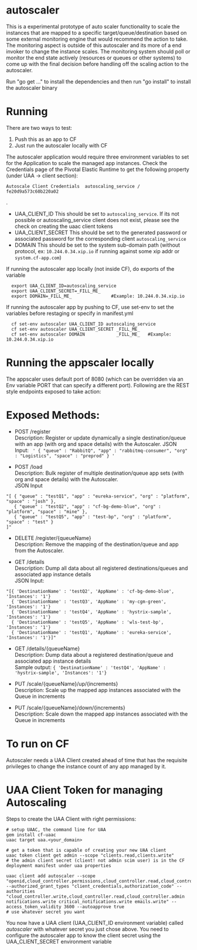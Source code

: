 # autoscaler
This is a experimental prototype of auto scaler functionality to scale the instances that are mapped to a specific target/queue/destination based on some external monitoring engine that would recommend the action to take. The monitoring aspect is outside of this autoscaler and its more of a end invoker to change the instance scales. The monitoring system should poll or monitor the end state actively (resources or queues or other systems) to come up with the final decision before handling off the scaling action to the autoscaler.

Run "go get ..." to install the dependencies and then run "go install" to install the autoscaler binary

# Running
There are two ways to test:
1) Push this as an app to CF 
2) Just run the autoscaler locally with CF 

The autoscaler application would require three environment variables to set for the Application to scale the managed app instances. Check the Credentials page of the Pivotal Elastic Runtime to get the following property (under UAA -> client section):
```
Autoscale Client Credentials  autoscaling_service / fe20d9a573c60b220a02
```
.
* UAA_CLIENT_ID
  This should be set to `autoscaling_service`.
  If its not possible or autoscaling_service client does not exist, please see the check on creating the uaac client tokens
* UAA_CLIENT_SECRET
  This should be set to the generated password or associated password for the corresponding client `autoscaling_service`
* DOMAIN
  This should be set to the system sub-domain path (without protocol, ex: `10.244.0.34.xip.io` if running against some xip addr or `system.cf-app.com`)

If running the autoscaler app locally (not inside CF), do exports of the variable
```
  export UAA_CLIENT_ID=autoscaling_service
  export UAA_CLIENT_SECRET=_FILL_ME_
  export DOMAIN=_FILL_ME_               #Example: 10.244.0.34.xip.io
```
If running the autoscaler app by pushing to CF, use set-env to set the variables before restaging or specify in manifest.yml
```
  cf set-env autoscaler UAA_CLIENT_ID autoscaling_service
  cf set-env autoscaler UAA_CLIENT_SECRET _FILL_ME_
  cf set-env autoscaler DOMAIN            _FILL_ME_   #Example: 10.244.0.34.xip.io
```

# Running the appscaler locally
The appscaler uses default port of 8080 (which can be overridden via an Env variable PORT that can specify a different port).
Following are the REST style endpoints exposed to take action:

# Exposed Methods:  
* POST /register  
 Description: Register or update dynamically a single destination/queue with an app (with org and space details) with the Autoscaler.
 JSON Input: ```  ' { "queue" : "RabbitQ", "app" : "rabbitmq-consumer", "org" : "Logistics", "space" : "preprod" } ' ```

* POST /load  
 Description: Bulk register of multiple destination/queue app sets (with org and space details) with the Autoscaler.  
 JSON Input 
 ```
 "[ { "queue" : "testQ1", "app" : "eureka-service", "org" : "platform", "space" : "josh" },
    { "queue" : "testQ2", "app" : "cf-bg-demo-blue", "org" : "platform", "space" : "mine" }, 
    { "queue" : "testQ5", "app" : "test-bp", "org" : "platform", "space" : "test" }
 ]"
 ``` 

* DELETE /register/{queueName}  
 Description: Remove the mapping of the destination/queue and app from the Autoscaler.    

* GET /details  
 Description: Dump all data about all registered destinations/queues and associated app instance details    
 JSON Input:
 ```
 "[{ 'DestinationName' : 'testQ2', 'AppName' : 'cf-bg-demo-blue', 'Instances': '1'}
   { 'DestinationName' : 'testQ3', 'AppName' : 'my-cgm-green', 'Instances': '1'}
   { 'DestinationName' : 'testQ4', 'AppName' : 'hystrix-sample', 'Instances': '1'}
   { 'DestinationName' : 'testQ5', 'AppName' : 'wls-test-bp', 'Instances': '1'}
   { 'DestinationName' : 'testQ1', 'AppName' : 'eureka-service', 'Instances': '1'}]"
  ```

* GET /details/{queueName}  
 Description: Dump data about a registered destination/queue and associated app instance details    
 Sample output: 
 ``` { 'DestinationName' : 'testQ4', 'AppName' : 'hystrix-sample', 'Instances': '1'} ```

* PUT /scale/{queueName}/up/{increments}  
 Description: Scale up the mapped app instances associated with the Queue in increments

* PUT /scale/{queueName}/down/{increments}  
 Description: Scale down the mapped app instances associated with the Queue in increments

# To run on CF

Autoscaler needs a UAA Client created ahead of time that has the requisite privileges to change the instance count of any app managed by it.

# UAA Client Token for managing Autoscaling
Steps to create the UAA Client with right permissions:
```
# setup UAAC, the command line for UAA
gem install cf-uaac
uaac target uaa.<your_domain>

# get a token that is capable of creating your new UAA client
uaac token client get admin --scope "clients.read,clients.write"
# the admin client secret (client! not admin scim user) is in the CF deployment manifest under uaa properties

uaac client add autoscaler --scope "openid,cloud_controller.permissions,cloud_controller.read,cloud_controller.write" --authorized_grant_types "client_credentials,authorization_code" --authorities "cloud_controller.write,cloud_controller.read,cloud_controller.admin notifications.write critical_notifications.write emails.write" --access_token_validity 3600 --autoapprove true
# use whatever secret you want
```
You now have a UAA client (UAA_CLIENT_ID environment variable) called *autoscaler* with whatever secret you just chose above. 
You need to configure the autoscaler app to know the client secret using the UAA_CLIENT_SECRET environment variable

